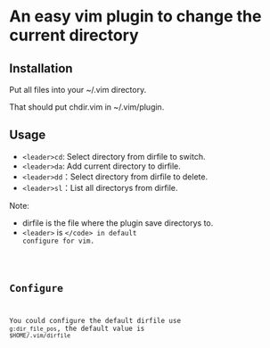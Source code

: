 # An easy vim plugin to change the current directory 

## Installation

Put all files into your ~/.vim directory. 

That should put chdir.vim in ~/.vim/plugin.

## Usage

* <code>&lt;leader&gt;cd</code>: Select directory from dirfile to switch.
* <code>&lt;leader&gt;da</code>: Add current directory to dirfile.
* <code>&lt;leader&gt;dd</code>：Select directory from dirfile to delete.
* <code>&lt;leader&gt;sl</code>：List all directorys from dirfile.

Note:

* dirfile is the file where the plugin save directorys to.
* <code>&lt;leader&gt;</code> is <code>\</code> in default configure for vim.

## Configure

You could configure the default dirfile use <code>g:dir_file_pos</code>, the default value is <code>$HOME/.vim/dirfile</code>
